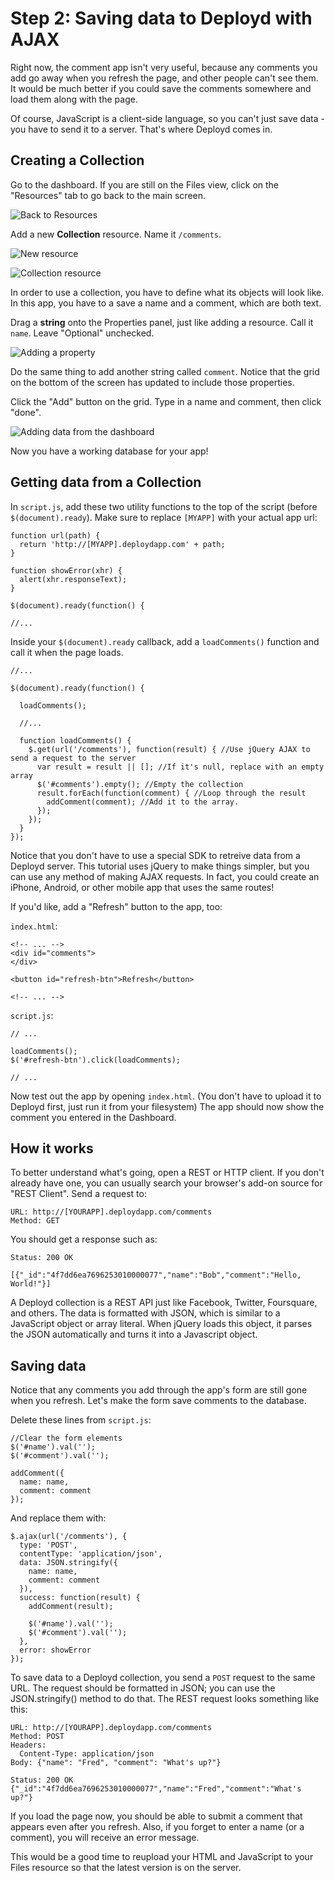 # Step 2: Saving data to Deployd with AJAX

Right now, the comment app isn't very useful, because any comments you add go away when you refresh the page, and other people can't see them. It would be much better if you could save the comments somewhere and load them along with the page. 

Of course, JavaScript is a client-side language, so you can't just save data - you have to send it to a server. That's where Deployd comes in. 


## Creating a Collection

Go to the dashboard. If you are still on the Files view, click on the "Resources" tab to go back to the main screen. 

![Back to Resources](step2img/screenshot01.png)

Add a new **Collection** resource. Name it `/comments`.

![New resource](step2img/screenshot02.png)

![Collection resource](step2img/screenshot03.png)

In order to use a collection, you have to define what its objects will look like. In this app, you have to a save a name and a comment, which are both text. 

Drag a **string** onto the Properties panel, just like adding a resource. Call it `name`. Leave "Optional" unchecked.

![Adding a property](step2img/screenshot04.png)

Do the same thing to add another string called `comment`. Notice that the grid on the bottom of the screen has updated to include those properties.

Click the "Add" button on the grid. Type in a name and comment, then click "done".

![Adding data from the dashboard](step2img/screenshot05.png)

Now you have a working database for your app! 

## Getting data from a Collection

In `script.js`, add these two utility functions to the top of the script (before `$(document).ready`). Make sure to replace `[MYAPP]` with your actual app url:

    function url(path) {
      return 'http://[MYAPP].deploydapp.com' + path;
    }

    function showError(xhr) {
      alert(xhr.responseText);
    }

    $(document).ready(function() {

    //...

Inside your `$(document).ready` callback, add a `loadComments()` function and call it when the page loads.

    //...

    $(document).ready(function() {

      loadComments();

      //...

      function loadComments() {
        $.get(url('/comments'), function(result) { //Use jQuery AJAX to send a request to the server
          var result = result || []; //If it's null, replace with an empty array
          $('#comments').empty(); //Empty the collection
          result.forEach(function(comment) { //Loop through the result
            addComment(comment); //Add it to the array.
          });
        });
      }
    });

Notice that you don't have to use a special SDK to retreive data from a Deployd server. This tutorial uses jQuery to make things simpler, but you can use any method of making AJAX requests. In fact, you could create an iPhone, Android, or other mobile app that uses the same routes!

If you'd like, add a "Refresh" button to the app, too:

`index.html`:

    <!-- ... -->
    <div id="comments">
    </div>

    <button id="refresh-btn">Refresh</button>

    <!-- ... -->

`script.js`:

    // ...

    loadComments();
    $('#refresh-btn').click(loadComments);

    // ...

Now test out the app by opening `index.html`. (You don't have to upload it to Deployd first, just run it from your filesystem) The app should now show the comment you entered in the Dashboard. 

## How it works

To better understand what's going, open a REST or HTTP client. If you don't already have one, you can usually search your browser's add-on source for "REST Client". Send a request to:

    URL: http://[YOURAPP].deploydapp.com/comments
    Method: GET

You should get a response such as:

    Status: 200 OK

    [{"_id":"4f7dd6ea7696253010000077","name":"Bob","comment":"Hello, World!"}]

A Deployd collection is a REST API just like Facebook, Twitter, Foursquare, and others. The data is formatted with JSON, which is similar to a JavaScript object or array literal. When jQuery loads this object, it parses the JSON automatically and turns it into a Javascript object.

## Saving data

Notice that any comments you add through the app's form are still gone when you refresh. Let's make the form save comments to the database. 

Delete these lines from `script.js`:

    //Clear the form elements
    $('#name').val('');
    $('#comment').val('');

    addComment({
      name: name,
      comment: comment
    });

And replace them with: 

    $.ajax(url('/comments'), {
      type: 'POST',
      contentType: 'application/json',
      data: JSON.stringify({
        name: name,
        comment: comment
      }),
      success: function(result) {
        addComment(result);
        
        $('#name').val('');
        $('#comment').val('');
      },
      error: showError
    });

To save data to a Deployd collection, you send a `POST` request to the same URL. The request should be formatted in JSON; you can use the JSON.stringify() method to do that. The REST request looks something like this:

    URL: http://[YOURAPP].deploydapp.com/comments
    Method: POST
    Headers:
      Content-Type: application/json
    Body: {"name": "Fred", "comment": "What's up?"}

    Status: 200 OK
    {"_id":"4f7dd6ea7696253010000077","name":"Fred","comment":"What's up?"}

If you load the page now, you should be able to submit a comment that appears even after you refresh. Also, if you forget to enter a name (or a comment), you will receive an error message.

This would be a good time to reupload your HTML and JavaScript to your Files resource so that the latest version is on the server.
